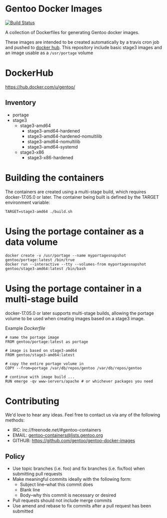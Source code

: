 # Gentoo Docker Images

[![Build Status](https://travis-ci.org/gentoo/gentoo-docker-images.svg?branch=master)](https://travis-ci.org/gentoo/gentoo-docker-images)

A collection of Dockerfiles for generating Gentoo docker images.

These images are intended to be created automatically by
a travis cron job and pushed to [docker hub](https://hub.docker.com/u/gentoo/).
This repository include basic stage3 images and an image usable as a `/usr/portage` volume

# DockerHub

https://hub.docker.com/u/gentoo/

## Inventory

* portage
* stage3
  * stage3-amd64
    * stage3-amd64-hardened
    * stage3-amd64-hardened-nomultilib
    * stage3-amd64-nomultilib
    * stage3-amd64-systemd
  * stage3-x86
    * stage3-x86-hardened

# Building the containers

The containers are created using a multi-stage build, which requires docker-17.05.0 or later.
The container being built is defined by the TARGET environment variable:

`` TARGET=stage3-amd64 ./build.sh ``

# Using the portage container as a data volume

```
docker create -v /usr/portage --name myportagesnapshot gentoo/portage:latest /bin/true
docker run --interactive --tty --volumes-from myportagesnapshot gentoo/stage3-amd64:latest /bin/bash
```

# Using the portage container in a multi-stage build

docker-17.05.0 or later supports multi-stage builds, allowing the portage volume to be used when creating images based on a stage3 image.

Example _Dockerfile_

```
# name the portage image
FROM gentoo/portage:latest as portage

# image is based on stage3-amd64
FROM gentoo/stage3-amd64:latest

# copy the entire portage volume in
COPY --from=portage /var/db/repos/gentoo /var/db/repos/gentoo

# continue with image build ...
RUN emerge -qv www-servers/apache # or whichever packages you need
```


# Contributing

We'd love to hear any ideas.  Feel free to contact us via any of the following
methods:

* IRC: irc://freenode.net/#gentoo-containers
* EMAIL: gentoo-containers@lists.gentoo.org
* GITHUB: https://github.com/gentoo/gentoo-docker-images

## Policy

* Use topic branches (i.e. foo) and fix branches (i.e. fix/foo) when submitting
  pull requests
* Make meaningful commits ideally with the following form:
  * Subject line–what this commit does
  * Blank line
  * Body–why this commit is necessary or desired
* Pull requests should not include merge commits
* Use amend and rebase to fix commits after a pull request has been submitted
